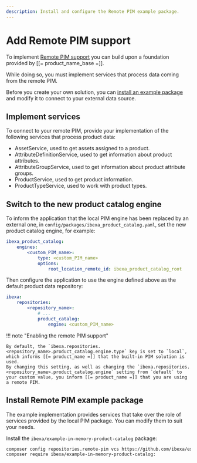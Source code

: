 ```yaml
---
description: Install and configure the Remote PIM example package.
---
```


# Add Remote PIM support

To implement [Remote PIM support](pim_guide.md#remote-pim-support) you can build upon a foundation provided by [[= product_name_base =]].

While doing so, you must implement services that process data coming from the remote PIM.

Before you create your own solution, you can [install an example package](#install-remote-pim-example-package) and modify it to connect to your external data source.

## Implement services

To connect to your remote PIM, provide your implementation of the following services that process product data:

- AssetService, used to get assets assigned to a product.
- AttributeDefinitionService, used to get information about product attributes.
- AttributeGroupService, used to get information about product attribute groups.
- ProductService, used to get product information.
- ProductTypeService, used to work with product types.

## Switch to the new product catalog engine

To inform the application that the local PIM engine has been replaced by an external one, in `config/packages/ibexa_product_catalog.yaml`, set the new product catalog engine, for example:

``` yaml
ibexa_product_catalog:
    engines:
        <custom_PIM_name>:
            type: <custom_PIM_name>
            options:
                root_location_remote_id: ibexa_product_catalog_root
```

Then configure the application to use the engine defined above as the default product data repository:

``` yaml
ibexa:
    repositories:
        <repository_name>:
            # ...
            product_catalog:
                engine: <custom_PIM_name>
```

!!! note "Enabling the remote PIM support"

    By default, the `ibexa.repositories.<repository_name>.product_catalog.engine.type` key is set to `local`, which informs [[= product_name =]] that the built-in PIM solution is used.
    By changing this setting, as well as changing the `ibexa.repositories.<repository_name>.product_catalog.engine` setting from `default` to your custom value, you inform [[= product_name =]] that you are using a remote PIM.

## Install Remote PIM example package

The example implementation provides services that take over the role of services provided by the local PIM package.
You can modify them to suit your needs.

Install the `ibexa/example-in-memory-product-catalog` package:

``` bash
composer config repositories.remote-pim vcs https://github.com/ibexa/example-in-memory-product-catalog
composer require ibexa/example-in-memory-product-catalog:
```

